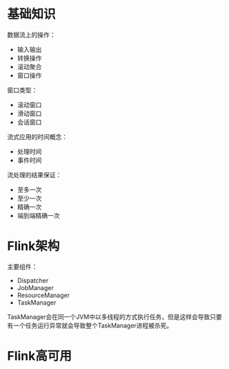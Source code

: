 # 基础知识

数据流上的操作：

* 输入输出
* 转换操作
* 滚动聚合
* 窗口操作

窗口类型：

* 滚动窗口
* 滑动窗口
* 会话窗口

流式应用的时间概念：

* 处理时间
* 事件时间

流处理的结果保证：

* 至多一次
* 至少一次
* 精确一次
* 端到端精确一次

# Flink架构

主要组件：

* Dispatcher
* JobManager
* ResourceManager
* TaskManager

TaskManager会在同一个JVM中以多线程的方式执行任务，但是这样会导致只要有一个任务运行异常就会导致整个TaskManager进程被杀死。

# Flink高可用


